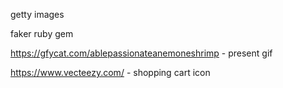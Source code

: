 getty images

faker ruby gem

https://gfycat.com/ablepassionateanemoneshrimp - present gif

https://www.vecteezy.com/ - shopping cart icon